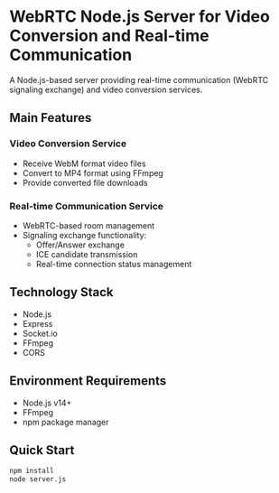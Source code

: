 # WebRTC Node.js Server for Video Conversion and Real-time Communication

A Node.js-based server providing real-time communication (WebRTC signaling exchange) and video conversion services.

## Main Features

### Video Conversion Service

- Receive WebM format video files
- Convert to MP4 format using FFmpeg
- Provide converted file downloads

### Real-time Communication Service

- WebRTC-based room management
- Signaling exchange functionality:
  - Offer/Answer exchange
  - ICE candidate transmission
  - Real-time connection status management

## Technology Stack

- Node.js
- Express
- Socket.io
- FFmpeg
- CORS

## Environment Requirements

- Node.js v14+
- FFmpeg
- npm package manager

## Quick Start

```bash
npm install
node server.js
